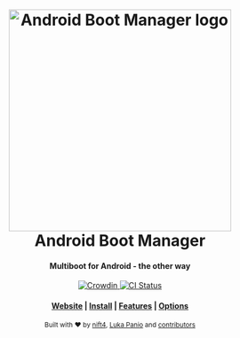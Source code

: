 <h1 align="center">
  <a href="https://github.com/Android-Boot-Manager/App">
    <img alt="Android Boot Manager logo" src="https://github.com/Android-Boot-Manager/App/raw/master/web_hi_res_512.png" width="400">
  </a>
  <br>Android Boot Manager <br>
</h1>

<h4 align="center">
  Multiboot for Android - the other way
</h4>

<p align="center">

  <a href="https://crowdin.com/project/android-boot-manager">
    <img src="https://badges.crowdin.net/android-boot-manager/localized.svg" alt="Crowdin"/>
  </a>

  <a href="https://github.com/Android-Boot-Manager/App/actions">
    <img src=""
      alt="CI Status" />
  </a>
</p>

<div align="center">
  <h4>
    <a href="https://android-boot-manager.github.io">Website</a> |
    <a href="/Android-Boot-Manager/App/wiki/Install">Install</a> |
    <a href="/Android-Boot-Manager/App/wiki#Features">Features</a> |
    <a href="/Android-Boot-Manager/App/wiki/Configuration">Options</a>
  </h4>
</div>

<div align="center">
  <sub>Built with ❤︎ by
  <a href="https://git.io/nift4">nift4</a>, <a href="https://github.com/luka177">Luka Panio</a> and
  <a href="https://github.com/Android-Boot-Manager/App/graphs/contributors">contributors </a>
</div>
